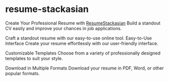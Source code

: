 # resume-stackasian

  Create Your Professional Resume with [ResumeStackasian](https://resume.stackasian.com/)
  Build a standout CV easily and improve your chances in job applications.

  Craft a standout resume with our easy-to-use online tool.
  Easy-to-Use Interface
  Create your resume effortlessly with our user-friendly interface.
  
  Customizable Templates
  Choose from a variety of professionally designed templates to suit your style.
  
  Download in Multiple Formats
  Download your resume in PDF, Word, or other popular formats.
